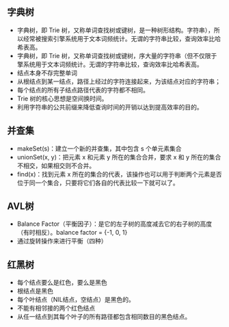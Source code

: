 ## 字典树
+ 字典树，即 Trie 树，又称单词查找树或键树，是一种树形结构。字符串），所以经常被搜索引擎系统用于文本词频统计。无谓的字符串比较，查询效率比哈希表高。
+ 字典树，即 Trie 树，又称单词查找树或键树，序大量的字符串（但不仅限于擎系统用于文本词频统计。无谓的字符串比较，查询效率比哈希表高。
+ 结点本身不存完整单词
+ 从根结点到某一结点，路径上经过的字符连接起来，为该结点对应的字符串；
+ 每个结点的所有子结点路径代表的字符都不相同。
+ Trie 树的核心思想是空间换时间。
+ 利用字符串的公共前缀来降低查询时间的开销以达到提高效率的目的。

## 并查集
+ makeSet(s)：建立一个新的并查集，其中包含 s 个单元素集合
+ unionSet(x, y)：把元素 x 和元素 y 所在的集合合并，要求 x 和 y 所在的集合不相交，如果相交则不合并。
+ find(x)：找到元素 x 所在的集合的代表，该操作也可以用于判断两个元素是否位于同一个集合，只要将它们各自的代表比较一下就可以了。

## AVL树
+ Balance Factor（平衡因子）：是它的左子树的高度减去它的右子树的高度（有时相反）。balance factor = {-1, 0, 1}
+ 通过旋转操作来进行平衡（四种）

## 红黑树
+ 每个结点要么是红色，要么是黑色
+ 根结点是黑色
+ 每个叶结点（NIL结点，空结点）是黑色的。
+ 不能有相邻接的两个红色结点
+ 从任一结点到其每个叶子的所有路径都包含相同数目的黑色结点。
